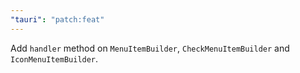 ```yaml
---
"tauri": "patch:feat"
---
```


Add `handler` method on `MenuItemBuilder`, `CheckMenuItemBuilder` and `IconMenuItemBuilder`.

